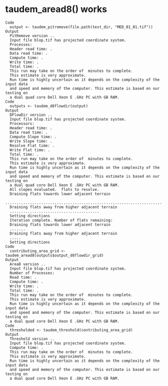 # taudem_aread8() works

    Code
      output <- taudem_pitremove(file.path(test_dir, "MED_01_01.tif"))
    Output
      PitRemove version ..
      Input file blop.tif has projected coordinate system.
      Processes: 
      Header read time: .
      Data read time: .
      Compute time: .
      Write time: .
      Total time: .
      This run may take on the order of  minutes to complete.
      This estimate is very approximate. 
      Run time is highly uncertain as it depends on the complexity of the input data 
      and speed and memory of the computer. This estimate is based on our testing on 
      a dual quad core Dell Xeon E .GHz PC with GB RAM.
    Code
      outputs <- taudem_d8flowdir(output)
    Output
      DFlowDir version ..
      Input file blop.tif has projected coordinate system.
      Processors: 
      Header read time: .
      Data read time: .
      Compute Slope time: .
      Write Slope time: .
      Resolve Flat time: .
      Write Flat time: .
      Total time: .
      This run may take on the order of  minutes to complete.
      This estimate is very approximate. 
      Run time is highly uncertain as it depends on the complexity of the input data 
      and speed and memory of the computer. This estimate is based on our testing on 
      a dual quad core Dell Xeon E .GHz PC with GB RAM.
      All slopes evaluated.  flats to resolve.
      Draining flats towards lower adjacent terrain
      ......................................................................................................................................................................................................................
      Draining flats away from higher adjacent terrain
      ........................................
      Setting directions
      Iteration complete. Number of flats remaining: 
      Draining flats towards lower adjacent terrain
      .......
      Draining flats away from higher adjacent terrain
      .....
      Setting directions
    Code
      contributing_area_grid <- taudem_aread8(outputs$output_d8flowdir_grid)
    Output
      AreaD version ..
      Input file blop.tif has projected coordinate system.
      Number of Processes: 
      Read time: .
      Compute time: .
      Write time: .
      Total time: .
      This run may take on the order of  minutes to complete.
      This estimate is very approximate. 
      Run time is highly uncertain as it depends on the complexity of the input data 
      and speed and memory of the computer. This estimate is based on our testing on 
      a dual quad core Dell Xeon E .GHz PC with GB RAM.
    Code
      thresholded <- taudem_threshold(contributing_area_grid)
    Output
      Threshold version ..
      Input file blop.tif has projected coordinate system.
      Compute time: .
      This run may take on the order of  minutes to complete.
      This estimate is very approximate. 
      Run time is highly uncertain as it depends on the complexity of the input data 
      and speed and memory of the computer. This estimate is based on our testing on 
      a dual quad core Dell Xeon E .GHz PC with GB RAM.

